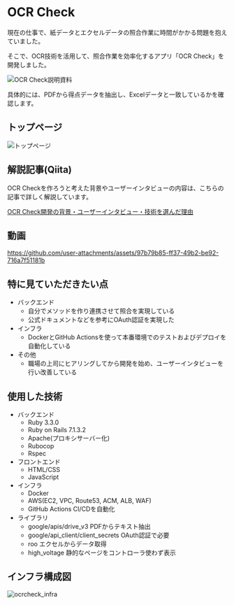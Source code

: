 # OCR Check

現在の仕事で、紙データとエクセルデータの照合作業に時間がかかる問題を抱えていました。  

そこで、OCR技術を活用して、照合作業を効率化するアプリ「OCR Check」を開発しました。

![OCR Check説明資料](https://github.com/user-attachments/assets/ab58a5cb-d9d7-4f07-a7ec-a0c19f1a6678)

具体的には、PDFから得点データを抽出し、Excelデータと一致しているかを確認します。

## トップページ
![トップページ](https://github.com/user-attachments/assets/2f007153-77e6-4e00-afa4-6814d645da81)

## 解説記事(Qiita)
OCR Checkを作ろうと考えた背景やユーザーインタビューの内容は、こちらの記事で詳しく解説しています。

[OCR Check開発の背景・ユーザーインタビュー・技術を選んだ理由](https://qiita.com/naota7118/private/1790c44202a52e992170)

## 動画
https://github.com/user-attachments/assets/97b79b85-ff37-49b2-be92-716a7f51181b

## 特に見ていただきたい点

- バックエンド
  - 自分でメソッドを作り連携させて照合を実現している
  - 公式ドキュメントなどを参考にOAuth認証を実現した
- インフラ
  - DockerとGitHub Actionsを使って本番環境でのテストおよびデプロイを自動化している
- その他
  - 職場の上司にヒアリングしてから開発を始め、ユーザーインタビューを行い改善している

## 使用した技術
- バックエンド
  - Ruby 3.3.0
  - Ruby on Rails 7.1.3.2
  - Apache(プロキシサーバー化)
  - Rubocop
  - Rspec
- フロントエンド
  - HTML/CSS
  - JavaScript
- インフラ
  - Docker
  - AWS(EC2, VPC, Route53, ACM, ALB, WAF)
  - GitHub Actions CI/CDを自動化
- ライブラリ
  - google/apis/drive_v3 PDFからテキスト抽出
  - google/api_client/client_secrets OAuth認証で必要
  - roo エクセルからデータ取得
  - high_voltage 静的なページをコントローラ使わず表示

## インフラ構成図
![ocrcheck_infra](https://github.com/user-attachments/assets/37f2009f-596a-43ab-bbac-39d5b67effc6)